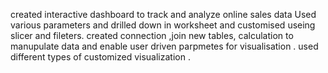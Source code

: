 created interactive dashboard to track and analyze online sales data
Used various parameters and drilled down in worksheet and customised useing slicer and fileters.
created connection ,join new tables, calculation to manupulate data and enable user driven parpmetes for visualisation .
used different types of customized visualization .
